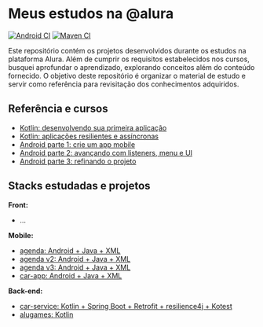 # Meus estudos na @alura

[![Android CI](https://github.com/hebertcisco/alura/actions/workflows/android.yml/badge.svg)](https://github.com/hebertcisco/alura/actions/workflows/android.yml)
[![Maven CI](https://github.com/hebertcisco/alura/actions/workflows/maven.yml/badge.svg)](https://github.com/hebertcisco/alura/actions/workflows/maven.yml)

Este repositório contém os projetos desenvolvidos durante os estudos na plataforma Alura. Além de cumprir os requisitos estabelecidos nos cursos, busquei aprofundar o aprendizado, explorando conceitos além do conteúdo fornecido. O objetivo deste repositório é organizar o material de estudo e servir como referência para revisitação dos conhecimentos adquiridos.

## Referência e cursos

- [Kotlin: desenvolvendo sua primeira aplicação](backend/jvm/kotlin/kotlin-desenvolvendo-primeira-aplicacao/)
- [Kotlin:  aplicações resilientes e assíncronas](backend/jvm/kotlin/kotlin-aplicacoes-resilientes-assincronas)
- [Android parte 1: crie um app mobile](mobile/android/android-sua-primeira-app-mobile)
- [Android parte 2: avançando com listeners, menu e UI](mobile/android/android-avancando-listeners-menu-ui/)
- [Android parte 3: refinando o projeto](mobile/android/android-refinando-o-projeto/)

## Stacks estudadas e projetos

**Front:**

- ...

**Mobile:**

- [agenda: Android + Java + XML](mobile/android/android-sua-primeira-app-mobile/agenda/)
- [agenda v2: Android + Java + XML](mobile/android/android-avancando-listeners-menu-ui/agenda/)
- [agenda v3: Android + Java + XML](mobile/android/android-refinando-o-projeto/agenda/)
- [car-app: Android + Java + XML](mobile/android/android-sua-primeira-app-mobile/Car/)

**Back-end:**

- [car-service: Kotlin + Spring Boot + Retrofit + resilience4j + Kotest](/backend/jvm/kotlin/kotlin-aplicacoes-resilientes-assincronas/car-service/)
- [alugames: Kotlin](/backend/jvm/kotlin/kotlin-desenvolvendo-primeira-aplicacao/alugames/)

